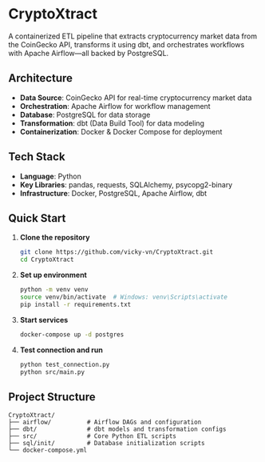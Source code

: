 # CryptoXtract

A containerized ETL pipeline that extracts cryptocurrency market data from the CoinGecko API, transforms it using dbt, and orchestrates workflows with Apache Airflow—all backed by PostgreSQL.

## Architecture

- **Data Source**: CoinGecko API for real-time cryptocurrency market data
- **Orchestration**: Apache Airflow for workflow management
- **Database**: PostgreSQL for data storage
- **Transformation**: dbt (Data Build Tool) for data modeling
- **Containerization**: Docker & Docker Compose for deployment

## Tech Stack

- **Language**: Python
- **Key Libraries**: pandas, requests, SQLAlchemy, psycopg2-binary
- **Infrastructure**: Docker, PostgreSQL, Apache Airflow, dbt

## Quick Start

1. **Clone the repository**
   ```bash
   git clone https://github.com/vicky-vn/CryptoXtract.git
   cd CryptoXtract
   ```

2. **Set up environment**
   ```bash
   python -m venv venv
   source venv/bin/activate  # Windows: venv\Scripts\activate
   pip install -r requirements.txt
   ```

3. **Start services**
   ```bash
   docker-compose up -d postgres
   ```

4. **Test connection and run**
   ```bash
   python test_connection.py
   python src/main.py
   ```

## Project Structure

```
CryptoXtract/
├── airflow/          # Airflow DAGs and configuration
├── dbt/              # dbt models and transformation configs
├── src/              # Core Python ETL scripts
├── sql/init/         # Database initialization scripts
└── docker-compose.yml
```
